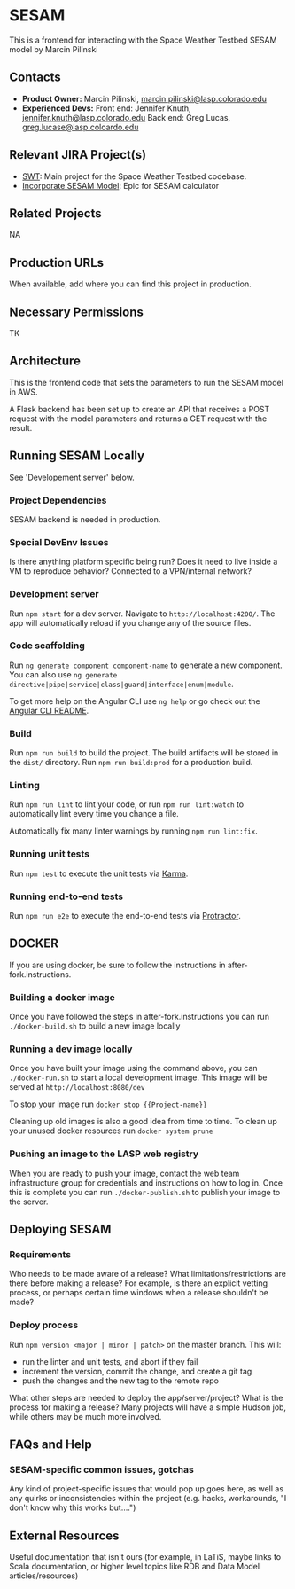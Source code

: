 # SESAM

This is a frontend for interacting with the Space Weather Testbed SESAM model by Marcin Pilinski

## Contacts

* **Product Owner:**
	Marcin Pilinski, marcin.pilinski@lasp.colorado.edu
* **Experienced Devs:**
    Front end: Jennifer Knuth, jennifer.knuth@lasp.colorado.edu
	Back end: Greg Lucas, greg.lucase@lasp.coloardo.edu

## Relevant JIRA Project(s)

* [SWT](http://mods-jira.lasp.colorado.edu:8080/browse/SWT/): Main project for the
	Space Weather Testbed codebase.
* [Incorporate SESAM Model](https://jira.lasp.colorado.edu/browse/SWT-41): Epic for SESAM calculator

## Related Projects

NA

## Production URLs

When available, add where you can find this project in production.

## Necessary Permissions

TK

## Architecture

This is the frontend code that sets the parameters to run the SESAM model in AWS.

A Flask backend has been set up to create an API that receives a POST request with the model parameters and returns a GET request with the result.

## Running SESAM Locally

See 'Developement server' below.

### Project Dependencies

SESAM backend is needed in production.

### Special DevEnv Issues

Is there anything platform specific being run? Does it need to live inside a VM to reproduce
behavior? Connected to a VPN/internal network?

### Development server

Run `npm start` for a dev server. Navigate to `http://localhost:4200/`. The app will automatically reload if you change any of the source files.

### Code scaffolding

Run `ng generate component component-name` to generate a new component. You can also use `ng generate directive|pipe|service|class|guard|interface|enum|module`.

To get more help on the Angular CLI use `ng help` or go check out the [Angular CLI README](https://github.com/angular/angular-cli/blob/master/README.md).

### Build

Run `npm run build` to build the project. The build artifacts will be stored in the `dist/` directory. Run `npm run build:prod`  for a production build.

### Linting

Run `npm run lint` to lint your code, or run `npm run lint:watch` to automatically lint every time you change a file.

Automatically fix many linter warnings by running `npm run lint:fix`.

### Running unit tests

Run `npm test` to execute the unit tests via [Karma](https://karma-runner.github.io).

### Running end-to-end tests

Run `npm run e2e` to execute the end-to-end tests via [Protractor](http://www.protractortest.org/).

## DOCKER

If you are using docker, be sure to follow the instructions in after-fork.instructions.

### Building a docker image

Once you have followed the steps in after-fork.instructions you can run `./docker-build.sh` to build a new image locally

### Running a dev image locally

Once you have built your image using the command above, you can `./docker-run.sh` to start a local development image. This image will be served at `http://localhost:8080/dev`

To stop your image run `docker stop {{Project-name}}`

Cleaning up old images is also a good idea from time to time. To clean up your unused docker resources run `docker system prune`

### Pushing an image to the LASP web registry

When you are ready to push your image, contact the web team infrastructure group for credentials and instructions on how to log in. Once this is complete you can run `./docker-publish.sh` to publish your image to the server.

## Deploying SESAM

### Requirements

Who needs to be made aware of a release? What limitations/restrictions are there before making a
release? For example, is there an explicit vetting process, or perhaps certain time windows when a
release shouldn't be made?

### Deploy process

Run `npm version <major | minor | patch>` on the master branch. This will:

* run the linter and unit tests, and abort if they fail
* increment the version, commit the change, and create a git tag
* push the changes and the new tag to the remote repo

What other steps are needed to deploy the app/server/project? What is the process for making a release? Many projects will
have a simple Hudson job, while others may be much more involved.

## FAQs and Help

### SESAM-specific common issues, gotchas

Any kind of project-specific issues that would pop up goes here, as well as any quirks or
inconsistencies within the project (e.g. hacks, workarounds, "I don't know why this works but....")

## External Resources

Useful documentation that isn't ours (for example, in LaTiS, maybe links to Scala documentation, or
higher level topics like RDB and Data Model articles/resources)
